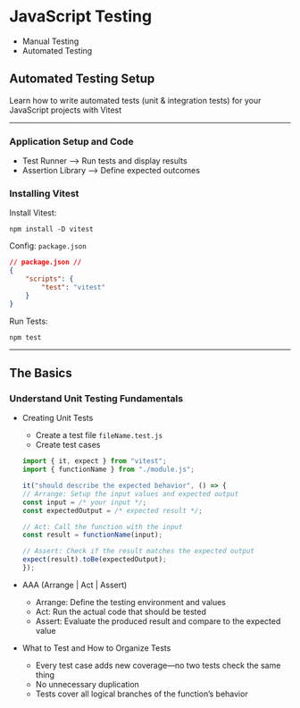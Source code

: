 # JavaScript Testing

- Manual Testing
- Automated Testing

## Automated Testing Setup

Learn how to write automated tests (unit & integration tests) for your JavaScript projects with Vitest

---

### Application Setup and Code

- Test Runner --> Run tests and display results
- Assertion Library --> Define expected outcomes

### Installing Vitest

Install Vitest:

```terminal
npm install -D vitest
```

Config: `package.json`

```json
// package.json //
{
	"scripts": {
		"test": "vitest"
	}
}
```

Run Tests:

```terminal
npm test
```

---

## The Basics

### Understand Unit Testing Fundamentals

- Creating Unit Tests

  - Create a test file `fileName.test.js`
  - Create test cases

  ```js
  import { it, expect } from "vitest";
  import { functionName } from "./module.js";

  it("should describe the expected behavior", () => {
  // Arrange: Setup the input values and expected output
  const input = /* your input */;
  const expectedOutput = /* expected result */;

  // Act: Call the function with the input
  const result = functionName(input);

  // Assert: Check if the result matches the expected output
  expect(result).toBe(expectedOutput);
  });
  ```

- AAA (Arrange | Act | Assert)
  - Arrange: Define the testing environment and values
  - Act: Run the actual code that should be tested
  - Assert: Evaluate the produced result and compare to the expected value
- What to Test and How to Organize Tests
  - Every test case adds new coverage—no two tests check the same thing
  - No unnecessary duplication
  - Tests cover all logical branches of the function’s behavior
